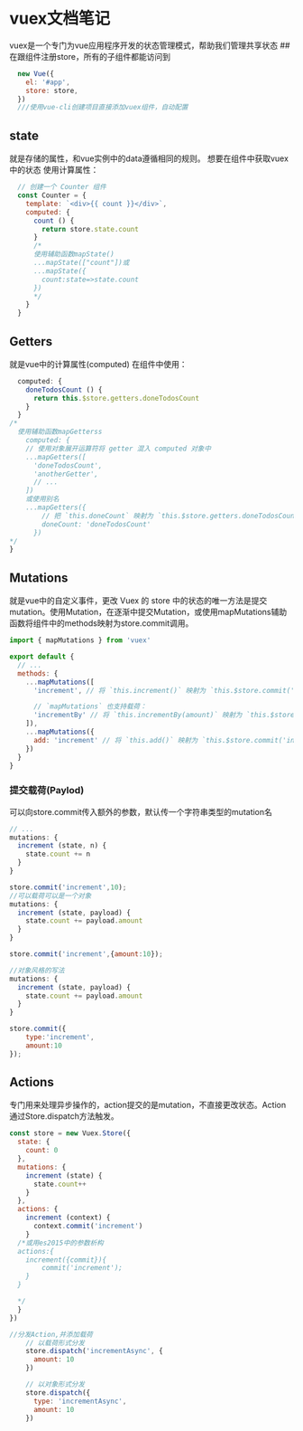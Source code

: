 # vuex文档笔记

vuex是一个专门为vue应用程序开发的状态管理模式，帮助我们管理共享状态
##在跟组件注册store，所有的子组件都能访问到

``` javaScript
  new Vue({
    el: '#app',
    store: store,
  })
  ///使用vue-cli创建项目直接添加vuex组件，自动配置
```

## state

就是存储的属性，和vue实例中的data遵循相同的规则。
想要在组件中获取vuex中的状态
使用计算属性：

``` JavaScript
  // 创建一个 Counter 组件
  const Counter = {
    template: `<div>{{ count }}</div>`,
    computed: {
      count () {
        return store.state.count
      }
      /*
      使用辅助函数mapState()
      ...mapState(["count"])或
      ...mapState({
        count:state=>state.count
      })
      */
    }
  }
```

## Getters

就是vue中的计算属性(computed)
在组件中使用：

``` javaScript
  computed: {
    doneTodosCount () {
      return this.$store.getters.doneTodosCount
    }
  }
/*
  使用辅助函数mapGetterss
    computed: {
    // 使用对象展开运算符将 getter 混入 computed 对象中
    ...mapGetters([
      'doneTodosCount',
      'anotherGetter',
      // ...
    ])
    或使用别名
    ...mapGetters({
        // 把 `this.doneCount` 映射为 `this.$store.getters.doneTodosCount`
        doneCount: 'doneTodosCount'
      })
*/
}
```

## Mutations

就是vue中的自定义事件，更改 Vuex 的 store 中的状态的唯一方法是提交 mutation。使用Mutation，在逐渐中提交Mutation，或使用mapMutations辅助函数将组件中的methods映射为store.commit调用。

``` javaScript
import { mapMutations } from 'vuex'

export default {
  // ...
  methods: {
    ...mapMutations([
      'increment', // 将 `this.increment()` 映射为 `this.$store.commit('increment')`

      // `mapMutations` 也支持载荷：
      'incrementBy' // 将 `this.incrementBy(amount)` 映射为 `this.$store.commit('incrementBy', amount)`
    ]),
    ...mapMutations({
      add: 'increment' // 将 `this.add()` 映射为 `this.$store.commit('increment')`
    })
  }
}
```

### 提交载荷(Paylod)

可以向store.commit传入额外的参数，默认传一个字符串类型的mutation名

``` JavaScript
// ...
mutations: {
  increment (state, n) {
    state.count += n
  }
}

store.commit('increment',10);
//可以载荷可以是一个对象
mutations: {
  increment (state, payload) {
    state.count += payload.amount
  }
}

store.commit('increment',{amount:10});

//对象风格的写法
mutations: {
  increment (state, payload) {
    state.count += payload.amount
  }
}

store.commit({
    type:'increment',
    amount:10
});
```

## Actions

专门用来处理异步操作的，action提交的是mutation，不直接更改状态。Action通过Store.dispatch方法触发。

``` JavaScript
const store = new Vuex.Store({
  state: {
    count: 0
  },
  mutations: {
    increment (state) {
      state.count++
    }
  },
  actions: {
    increment (context) {
      context.commit('increment')
    }
  /*或用es2015中的参数析构
  actions:{
  	increment({commit}){
  		commit('increment');
  	}
  }

  */
  }
})

//分发Action,并添加载荷
	// 以载荷形式分发
    store.dispatch('incrementAsync', {
      amount: 10
    })

    // 以对象形式分发
    store.dispatch({
      type: 'incrementAsync',
      amount: 10
    })
```